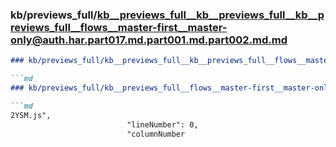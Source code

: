### kb/previews_full/kb__previews_full__kb__previews_full__kb__previews_full__flows__master-first__master-only@auth.har.part017.md.part001.md.part002.md.md

```md
### kb/previews_full/kb__previews_full__kb__previews_full__flows__master-first__master-only@auth.har.part017.md.part001.md.part002.md

```md
### kb/previews_full/kb__previews_full__flows__master-first__master-only@auth.har.part017.md.part001.md (part 002)

```md
2YSM.js",
                          "lineNumber": 0,
                          "columnNumber
```

```

```

```

